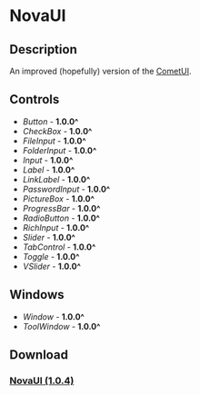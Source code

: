 # NovaUI
## Description
An improved (hopefully) version of the [CometUI](https://github.com/Lexz-08/CometUI).

## Controls
  - *Button* - **1.0.0^**
  - *CheckBox* - **1.0.0^**
  - *FileInput* - **1.0.0^**
  - *FolderInput* - **1.0.0^**
  - *Input* - **1.0.0^**
  - *Label* - **1.0.0^**
  - *LinkLabel* - **1.0.0^**
  - *PasswordInput* - **1.0.0^**
  - *PictureBox* - **1.0.0^**
  - *ProgressBar* - **1.0.0^**
  - *RadioButton* - **1.0.0^**
  - *RichInput* - **1.0.0^**
  - *Slider* - **1.0.0^**
  - *TabControl* - **1.0.0^**
  - *Toggle* - **1.0.0^**
  - *VSlider* - **1.0.0^**

## Windows
  - *Window* - **1.0.0^**
  - *ToolWindow* - **1.0.0^**

## Download
### [NovaUI (1.0.4)](https://github.com/Lexz-08/NovaUI/releases/latest/download/NovaUI.dll)
